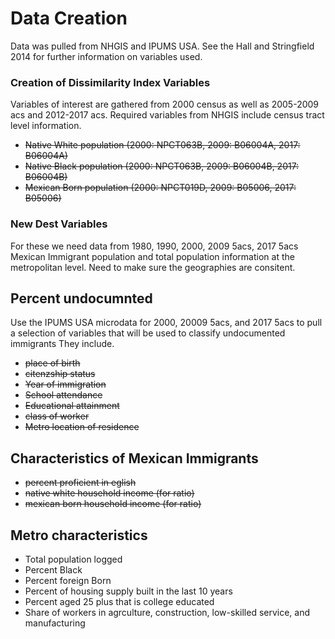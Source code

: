 # Data Creation  
Data was pulled from NHGIS and IPUMS USA. See the Hall and Stringfield 2014 for further information on variables used. 

### Creation of Dissimilarity Index Variables  

Variables of interest are gathered from 2000 census as well as 2005-2009 acs and 2012-2017 acs. Required variables from NHGIS include census tract level information.

- ~~Native White population (2000: NPCT063B, 2009: B06004A, 2017: B06004A)~~  
- ~~Native Black population (2000: NPCT063B, 2009: B06004B, 2017: B06004B)~~  
- ~~Mexican Born population (2000: NPCT019D, 2009: B05006, 2017: B05006)~~  

### New Dest Variables  

For these we need data from 1980, 1990, 2000, 2009 5acs, 2017 5acs Mexican Immigrant population and total population information at the metropolitan level. Need to make sure the geographies are consitent. 


## Percent undocumnted  
Use the IPUMS USA microdata for 2000, 20009 5acs, and 2017 5acs to pull a selection of variables that will be used to classify undocumented immigrants They include.  

- ~~place of birth~~  
- ~~citenzship status~~  
- ~~Year of immigration~~  
- ~~School attendance~~  
- ~~Educational attainment~~  
- ~~class of worker~~  
- ~~Metro location of residence~~

## Characteristics of Mexican Immigrants  

- ~~percent proficient in eglish~~  
- ~~native white household income (for ratio)~~  
- ~~mexican born household income (for ratio)~~  

## Metro characteristics  
- Total population logged  
- Percent Black  
- Percent foreign Born  
- Percent of housing supply built in the last 10 years  
- Percent aged 25 plus that is college educated  
- Share of workers in agrculture, construction, low-skilled service, and manufacturing  

